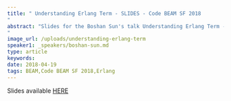 ```yaml
---
title: " Understanding Erlang Term - SLIDES - Code BEAM SF 2018
"
abstract: "Slides for the Boshan Sun's talk Understanding Erlang Term - Code BEAM SF 2018
"
image_url: /uploads/understanding-erlang-term
speaker1: _speakers/boshan-sun.md
type: article
keywords: 
date: 2018-04-19
tags: BEAM,Code BEAM SF 2018,Erlang
---
```

Slides available <a href="/uploads/media/default/0001/01/01ca8038e312cf80c6e4cd089beeba39a1a20422.pdf" target="_blank">HERE</a>
